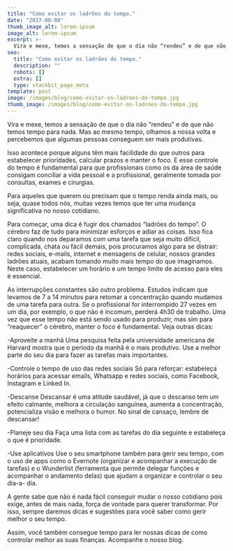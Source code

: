 ```yaml
---
title: "Como evitar os ladrões do tempo."
date: "2017-08-08"
thumb_image_alt: lorem-ipsum
image_alt: lorem-ipsum
excerpt: >-
  Vira e mexe, temos a sensação de que o dia não “rendeu” e de que não temos tempo para nada. Mas ao mesmo tempo, olhamos a nossa volta e percebemos que algumas pessoas conseguem ser mais produtivas.
seo:
  title: "Como evitar os ladrões do tempo."
  description: ""
  robots: []
  extra: []
  type: stackbit_page_meta
template: post
image: /images/blog/como-evitar-os-ladroes-do-tempo.jpg
thumb_image: /images/blog/como-evitar-os-ladroes-do-tempo.jpg
---
```


Vira e mexe, temos a sensação de que o dia não “rendeu” e de que não temos tempo para nada. Mas ao mesmo tempo, olhamos a nossa volta e percebemos que algumas pessoas conseguem ser mais produtivas.

Isso acontece porque alguns têm mais facilidade do que outros para estabelecer prioridades, calcular prazos e manter o foco. E esse controle do tempo é fundamental para que profissionais como os da área de saúde consigam conciliar a vida pessoal e a profissional, geralmente tomada por consultas, exames e cirurgias.

Para aqueles que querem ou precisam que o tempo renda ainda mais, ou seja, quase todos nós, muitas vezes temos que ter uma mudança significativa no nosso cotidiano.

Para começar, uma dica é fugir dos chamados “ladrões do tempo”. O cérebro faz de tudo para minimizar esforços e adiar as coisas. Isso fica claro quando nos deparamos com uma tarefa que seja
muito difícil, complicada, chata ou fácil demais, pois procuramos algo para se distrair: redes sociais, e-mails, internet e mensagens de celular, nossos grandes ladrões atuais, acabam tomando muito mais tempo do que imaginamos. Neste caso, estabelecer um horário e um tempo limite de acesso para eles é essencial.

As interrupções constantes são outro problema. Estudos indicam que levamos de 7 a 14 minutos para retomar a concentração quando mudamos de uma tarefa para outra. Se o profissional for interrompido 27 vezes em um dia, por exemplo, o que não é incomum, perderá 4h30 de trabalho.
Uma vez que esse tempo não está sendo usado para produzir, mas sim para “reaquecer” o cérebro, manter o foco é fundamental. Veja outras dicas:

-Aproveite a manhã
Uma pesquisa feita pela universidade americana de Harvard mostra que o período da manhã é o mais produtivo. Use a melhor parte do seu dia para fazer as tarefas mais importantes.

-Controle o tempo de uso das redes sociais
Só para reforçar: estabeleça horários para acessar emails, Whatsapp e redes sociais, como Facebook, Instagram e Linked In.

-Descanse
Descansar é uma atitude saudável, já que o descanso tem um efeito calmante, melhora a circulação sanguínea, aumenta a concentração, potencializa visão e melhora o humor. No sinal de cansaço, lembre de descansar!

-Planeje seu dia
Faça uma lista com as tarefas do dia seguinte e estabeleça o que é prioridade.

-Use aplicativos
Use o seu smartphone também para gerir seu tempo, com o uso de apps como o Evernote (organizar e acompanhar a execução de tarefas) e o Wunderlist (ferramenta que permite delegar funções e acompanhar o andamento delas) que ajudam a organizar e controlar o seu dia-a- dia.

A gente sabe que não é nada fácil conseguir mudar o nosso cotidiano pois exige, antes de mais nada, força de vontade para querer transformar. Por isso, sempre daremos dicas e sugestões para você saber como gerir melhor o seu tempo.

Assim, você também consegue tempo para ler nossas dicas de como controlar melhor as suas finanças. Acompanhe o nosso blog.
